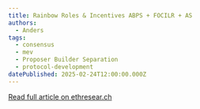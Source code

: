 ```yaml
---
title: Rainbow Roles & Incentives ABPS + FOCILR + AS
authors:
  - Anders
tags:
  - consensus
  - mev
  - Proposer Builder Separation
  - protocol-development
datePublished: 2025-02-24T12:00:00.000Z
---
```


[Read full article on ethresear.ch](https://ethresear.ch/t/rainbow-roles-incentives-abps-focilr-as/21826)
